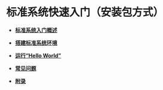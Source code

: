 # 标准系统快速入门（安装包方式）



- **[标准系统入门概述](quickstart-standard-overview.md)**

- **[搭建标准系统环境](quickstart-standard-env-setup.md)**

- **[运行“Hello World”](quickstart-standard-running.md)**

- **[常见问题](quickstart-standard-faqs.md)**

- **[附录](quickstart-standard-appendix.md)**